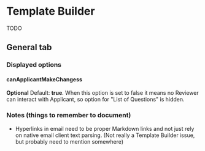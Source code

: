 # Template Builder

TODO
## General tab

### Displayed options

#### canApplicantMakeChangess

**Optional** Default: **true**.
When this option is set to false it means no Reviewer can interact with Applicant, so option for "List of Questions" is hidden.

### Notes (things to remember to document)

- Hyperlinks in email need to be proper Markdown links and not just rely on native email client text parsing. (Not really a Template Builder issue, but probably need to mention somewhere)